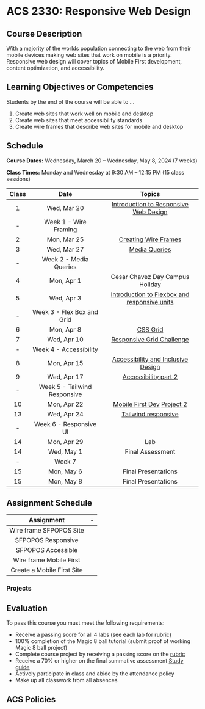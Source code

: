# ACS 2330: Responsive Web Design

## Course Description

With a majority of the worlds population connecting to the web from their mobile devices making web sites that work on mobile is a priority. Responsive web design will cover topics of Mobile First development, content optimization, and accessibility. 

## Learning Objectives or Competencies

Students by the end of the course will be able to ...

1. Create web sites that work well on mobile and desktop
2. Create web sites that meet accessibility standards
3. Create wire frames that describe web sites for mobile and desktop

## Schedule

**Course Dates:** Wednesday, March 20 – Wednesday, May 8, 2024 (7 weeks)

**Class Times:** Monday and Wednesday at 9:30 AM – 12:15 PM (15 class sessions)

| Class |     Date    |                 Topics                  |
|:-----:|:-----------:|:---------------------------------------:|
|  1    | Wed, Mar 20 | [Introduction to Responsive Web Design] |
|  -    | Week 1 - Wire Framing |                               |
|  2    | Mon, Mar 25 | [Creating Wire Frames] |                |
|  3    | Wed, Mar 27 | [Media Queries]                         |
|  -    | Week 2 - Media Queries |                              | 
|  4    | Mon, Apr  1 | Cesar Chavez Day Campus Holiday         |
|  5    | Wed, Apr  3 | [Introduction to Flexbox and responsive units] |
|  -    | Week 3 - Flex Box and Grid |                          |
|  6    | Mon, Apr  8 | [CSS Grid]                              |
|  7    | Wed, Apr 10 | [Responsive Grid Challenge]             |
|  -    | Week 4 - Accessibility |                              |
|  8    | Mon, Apr 15 | [Accessibility and Inclusive Design]    |
|  9    | Wed, Apr 17 | [Accessibility part 2]                  |
|  -    | Week 5 - Tailwind Responsive |                        |
| 10    | Mon, Apr 22 | [Mobile First Dev]  [Project 2]         |
| 13    | Wed, Apr 24 | [Tailwind responsive]                   |
|  -    | Week 6 - Responsive UI |                              |
| 14    | Mon, Apr 29 | Lab                                     |
| 14    | Wed, May  1 | Final Assessment                        |
|  -    | Week 7      |                                         |
| 15    | Mon, May  6 | Final Presentations                     |
| 15    | Mon, May  8 | Final Presentations                     |

[Introduction to Responsive Web Design]: ./class-1.md
[Creating Wire Frames]: ./class-2.md

[Media Queries]: ./class-3.md
[Introduction to Flexbox and responsive units]: ./class-4.md

[CSS Grid]: ./class-5.md
[Responsive Grid Challenge]: https://github.com/Tech-at-DU/responsive-web-design-challenge

[Accessibility and Inclusive Design]: ./class-6.md
[Accessibility part 2]: ./class-7.md

[Mobile First Dev]: ./class-8.md
[Tailwind responsive]: ./class-9.md
[Project 2]: ./project-2.md

[Lab]: https://www.uxpin.com/studio/blog/user-interface-elements-every-designer-should-know/

## Assignment Schedule

| Assignment | - |
|:-------:|:------:|
| Wire frame SFPOPOS Site |  |
| SFPOPOS Responsive |  |
| SFPOPOS Accessible |  |
| Wire frame Mobile First |  |
| Create a Mobile First Site |  |

### Projects



## Evaluation

To pass this course you must meet the following requirements:

- Receive a passing score for all 4 labs (see each lab for rubric)
- 100% completion of the Magic 8 ball tutorial (submit proof of working Magic 8 ball project)
- Complete course project by receiving a passing score on the [rubric](https://docs.google.com/document/d/1vEAeNCwbG9OHmLzYCuV2VzmG0aC2VQdDLoypzXdALj4/edit?usp=sharing)
- Receive a 70% or higher on the final summative assessment [Study guide](StudyGuide.md)
- Actively participate in class and abide by the attendance policy
- Make up all classwork from all absences

## ACS Policies


